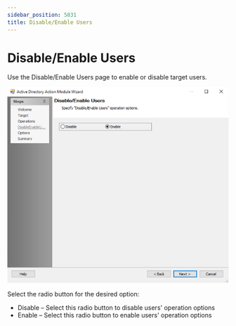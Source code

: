 ```yaml
---
sidebar_position: 5831
title: Disable/Enable Users
---
```


# Disable/Enable Users

Use the Disable/Enable Users page to enable or disable target users.

![Active Directory Action Module Wizard Disable/Enable Users page](../../../../../../../../static/images/AccessAnalyzer_12.0/Content/Resources/Images/EnterpriseAuditor/Admin/Action/ActiveDirectory/DisableEnableUsers.png "Active Directory Action Module Wizard Disable/Enable Users page")

Select the radio button for the desired option:

* Disable – Select this radio button to disable users' operation options
* Enable – Select this radio button to enable users' operation options
